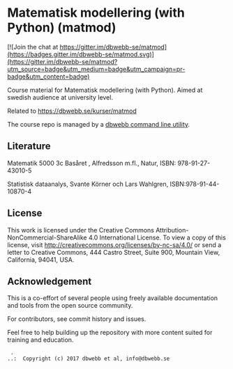Matematisk modellering (with Python) (matmod)
===================

[![Join the chat at https://gitter.im/dbwebb-se/matmod](https://badges.gitter.im/dbwebb-se/matmod.svg)](https://gitter.im/dbwebb-se/matmod?utm_source=badge&utm_medium=badge&utm_campaign=pr-badge&utm_content=badge)

Course material for Matematisk modellering (with Python). Aimed at swedish audience at university level.

Related to https://dbwebb.se/kurser/matmod

The course repo is managed by a [dbwebb command line utility](https://dbwebb.se/dbwebb-cli).



Literature
-------------------
Matematik 5000 3c Basåret , Alfredsson m.fl., Natur, 
ISBN: 978-91-27-43010-5 

Statistisk dataanalys, Svante Körner och Lars Wahlgren,
ISBN:978-91-44-10870-4

License
-------------------

This work is licensed under the Creative Commons Attribution-NonCommercial-ShareAlike 4.0 International License. To view a copy of this license, visit http://creativecommons.org/licenses/by-nc-sa/4.0/ or send a letter to Creative Commons, 444 Castro Street, Suite 900, Mountain View, California, 94041, USA.



Acknowledgement
-------------------

This is a co-effort of several people using freely available documentation and tools from the open source community.

For contributors, see commit history and issues.

Feel free to help building up the repository with more content suited for training and education.




```
 .
..:  Copyright (c) 2017 dbwebb et al, info@dbwebb.se
```
